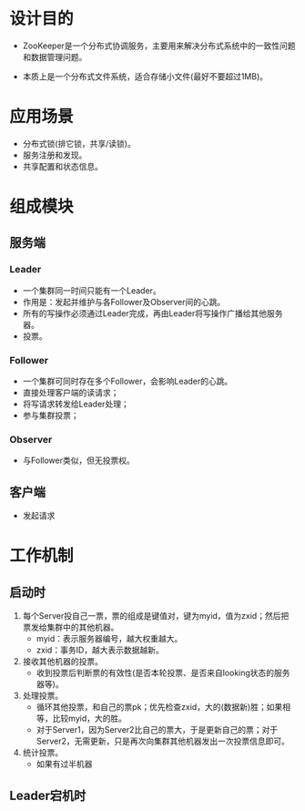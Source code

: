 # 设计目的

- ZooKeeper是一个分布式协调服务，主要用来解决分布式系统中的一致性问题和数据管理问题。

- 本质上是一个分布式文件系统，适合存储小文件(最好不要超过1MB)。

# 应用场景

- 分布式锁(排它锁，共享/读锁)。
- 服务注册和发现。
- 共享配置和状态信息。

# 组成模块

## 服务端

### Leader

- 一个集群同一时间只能有一个Leader。
- 作用是：发起并维护与各Follower及Observer间的心跳。
- 所有的写操作必须通过Leader完成，再由Leader将写操作广播给其他服务器。
- 投票。

### Follower

- 一个集群可同时存在多个Follower，会影响Leader的心跳。
- 直接处理客户端的读请求；
- 将写请求转发给Leader处理；
- 参与集群投票；

### Observer

- 与Follower类似，但无投票权。

## 客户端

- 发起请求 

# 工作机制

## 启动时

1. 每个Server投自己一票，票的组成是键值对，键为myid，值为zxid；然后把票发给集群中的其他机器。
   - myid：表示服务器编号，越大权重越大。
   - zxid：事务ID，越大表示数据越新。
2. 接收其他机器的投票。
   - 收到投票后判断票的有效性(是否本轮投票、是否来自looking状态的服务器等)。
3. 处理投票。
   - 循环其他投票，和自己的票pk；优先检查zxid，大的(数据新)胜；如果相等，比较myid，大的胜。
   - 对于Server1，因为Server2比自己的票大，于是更新自己的票；对于Server2，无需更新，只是再次向集群其他机器发出一次投票信息即可。
4. 统计投票。
   - 如果有过半机器

## Leader宕机时

